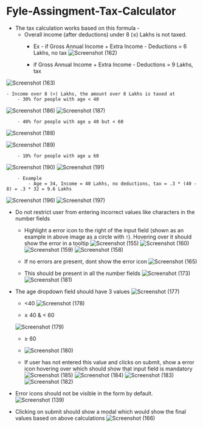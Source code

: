 # Fyle-Assingment-Tax-Calculator
- The tax calculation works based on this formula -
    - Overall income (after deductions) under 8 (≤) Lakhs is not taxed.
        - Ex - if Gross Annual Income + Extra Income - Deductions =  6 Lakhs, no tax
         ![Screenshot (162)](https://github.com/ankit142jaiswal/Fyle-Assingment-Tax-Calculator/assets/117927959/ed8002f0-6a85-4799-8463-1754a1680d78)

        - if Gross Annual Income + Extra Income - Deductions =  9 Lakhs, tax
         
![Screenshot (163)](https://github.com/ankit142jaiswal/Fyle-Assingment-Tax-Calculator/assets/117927959/c674a28c-959d-492f-9a75-49722afac13e)

    - Income over 8 (>) Lakhs, the amount over 8 Lakhs is taxed at
        - 30% for people with age < 40
        
![Screenshot (186)](https://github.com/ankit142jaiswal/Fyle-Assingment-Tax-Calculator/assets/117927959/c88674d6-116e-49b0-855d-8913ad6ec31d)
![Screenshot (187)](https://github.com/ankit142jaiswal/Fyle-Assingment-Tax-Calculator/assets/117927959/a7788d83-74da-497b-af6a-a1569f64c665)


        - 40% for people with age ≥ 40 but < 60
        
![Screenshot (188)](https://github.com/ankit142jaiswal/Fyle-Assingment-Tax-Calculator/assets/117927959/efc94310-b325-43cb-96b3-b3630b5bb2c5)

![Screenshot (189)](https://github.com/ankit142jaiswal/Fyle-Assingment-Tax-Calculator/assets/117927959/2dbc024a-2f85-46a0-8e17-01dcd7ec1706)

        - 10% for people with age ≥ 60
       
![Screenshot (190)](https://github.com/ankit142jaiswal/Fyle-Assingment-Tax-Calculator/assets/117927959/76203e36-77e0-49a6-9388-5ba2a223b0ed)
![Screenshot (191)](https://github.com/ankit142jaiswal/Fyle-Assingment-Tax-Calculator/assets/117927959/b1e0905d-c0c1-4b99-a6ef-92758dab7920)


        - Example
            - Age = 34, Income = 40 Lakhs, no deductions, tax = .3 * (40 - 8) = .3 * 32 = 9.6 Lakhs
![Screenshot (196)](https://github.com/ankit142jaiswal/Fyle-Assingment-Tax-Calculator/assets/117927959/db6a09c3-9bad-4a73-b8fa-7b1c728fa366)
    ![Screenshot (197)](https://github.com/ankit142jaiswal/Fyle-Assingment-Tax-Calculator/assets/117927959/47bb2f6c-aacc-4f33-9d36-2e8127c1a4be)              

- Do not restrict user from entering incorrect values like characters in the number fields  
    - Highlight a error icon to the right of the input field (shown as an example in above image as a circle with `!`). Hovering over it should show the error in a tooltip
      ![Screenshot (155)](https://github.com/ankit142jaiswal/Fyle-Assingment-Tax-Calculator/assets/117927959/8479a429-e7cc-474e-8080-5b22bddb65f1)
![Screenshot (160)](https://github.com/ankit142jaiswal/Fyle-Assingment-Tax-Calculator/assets/117927959/92b14392-4fd0-4517-9720-ae2664fa920a)
![Screenshot (159)](https://github.com/ankit142jaiswal/Fyle-Assingment-Tax-Calculator/assets/117927959/471ffaad-95fc-4f01-95cc-c10bd5bb07c1)
![Screenshot (158)](https://github.com/ankit142jaiswal/Fyle-Assingment-Tax-Calculator/assets/117927959/2211d69e-22b4-4576-b95c-3bc68abd52ab)

    
     

    - If no errors are present, dont show the error icon
     ![Screenshot (165)](https://github.com/ankit142jaiswal/Fyle-Assingment-Tax-Calculator/assets/117927959/cfd2688d-0364-4045-9437-44c2b6cde576)



    - This should be present in all the number fields
![Screenshot (173)](https://github.com/ankit142jaiswal/Fyle-Assingment-Tax-Calculator/assets/117927959/697e66ae-15a6-4ccd-b150-4799a4d4d6a3)
![Screenshot (181)](https://github.com/ankit142jaiswal/Fyle-Assingment-Tax-Calculator/assets/117927959/2bf3011b-a8a5-478d-8889-3e61900a4121)


    
- The age dropdown field should have 3 values
  ![Screenshot (177)](https://github.com/ankit142jaiswal/Fyle-Assingment-Tax-Calculator/assets/117927959/e27eeb54-fbc6-4331-b458-5630cf9cd09a)

    - <40
![Screenshot (178)](https://github.com/ankit142jaiswal/Fyle-Assingment-Tax-Calculator/assets/117927959/fd12a89d-80d6-492b-83f8-7859db8420f2)

     
    - ≥ 40 & < 60

     ![Screenshot (179)](https://github.com/ankit142jaiswal/Fyle-Assingment-Tax-Calculator/assets/117927959/8ad66d61-ed55-41e7-9c64-f48308283309)

    - ≥ 60
    - ![Screenshot (180)](https://github.com/ankit142jaiswal/Fyle-Assingment-Tax-Calculator/assets/117927959/b81e4728-51f3-472e-94a3-e98587141c89)



    - If user has not entered this value and clicks on submit, show a error icon hovering over which should show that input field is mandatory
  ![Screenshot (185)](https://github.com/ankit142jaiswal/Fyle-Assingment-Tax-Calculator/assets/117927959/dd74ac55-bd5d-4cc2-b5c1-cca85dca020d)
![Screenshot (184)](https://github.com/ankit142jaiswal/Fyle-Assingment-Tax-Calculator/assets/117927959/7f85747d-0d2e-483a-adf6-7fcae106133f)
![Screenshot (183)](https://github.com/ankit142jaiswal/Fyle-Assingment-Tax-Calculator/assets/117927959/061e7155-0038-4205-b37c-b555850a1588)
![Screenshot (182)](https://github.com/ankit142jaiswal/Fyle-Assingment-Tax-Calculator/assets/117927959/d60df377-5751-440f-a023-418b9e593b58)


- Error icons should not be visible in the form by default.
![Screenshot (139)](https://github.com/ankit142jaiswal/Fyle-Assingment-Tax-Calculator/assets/117927959/081bad6e-9583-426a-a390-ce3413a0fdf3)


- Clicking on submit should show a modal which would show the final values based on above calculations
  ![Screenshot (166)](https://github.com/ankit142jaiswal/Fyle-Assingment-Tax-Calculator/assets/117927959/66a70567-6322-4e0b-85cd-d16892e1b6e8)



   


   



